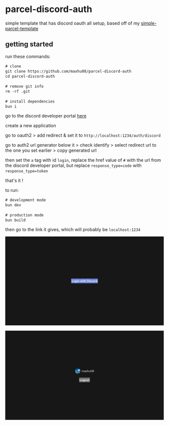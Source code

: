 # parcel-discord-auth

simple template that has discord oauth all setup, based off of my [simple-parcel-template](https://github.com/maxhu08/simple-parcel-template)

## getting started

run these commands:

```shell
# clone
git clone https://github.com/maxhu08/parcel-discord-auth
cd parcel-discord-auth

# remove git info
rm -rf .git

# install dependencies
bun i
```

go to the discord developer portal [here](https://discord.com/developers/applications)

create a new application

go to oauth2 > add redirect & set it to `http://localhost:1234/auth/discord`

go to auth2 url generator below it > check identify > select redirect url to the one you set earlier > copy generated url

then set the `a` tag with id `login`, replace the href value of `#` with the url from the discord developer portal, but replace `response_type=code` with `response_type=token`

that's it !

to run:

```shell
# development mode
bun dev

# production mode
bun build
```

then go to the link it gives, which will probably be `localhost:1234`

![demo-1](./screenshots/1.png)

![demo-2](./screenshots/2.png)
